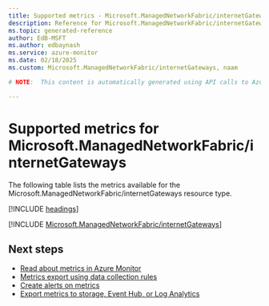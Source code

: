 ```yaml
---
title: Supported metrics - Microsoft.ManagedNetworkFabric/internetGateways
description: Reference for Microsoft.ManagedNetworkFabric/internetGateways metrics in Azure Monitor.
ms.topic: generated-reference
author: EdB-MSFT
ms.author: edbaynash
ms.service: azure-monitor
ms.date: 02/18/2025
ms.custom: Microsoft.ManagedNetworkFabric/internetGateways, naam

# NOTE:  This content is automatically generated using API calls to Azure. Any edits made on these files will be overwritten in the next run of the script. 

---
```


  
# Supported metrics for Microsoft.ManagedNetworkFabric/internetGateways
  
The following table lists the metrics available for the Microsoft.ManagedNetworkFabric/internetGateways resource type.  
  
  
[!INCLUDE [headings](~/reusable-content/ce-skilling/azure/includes/azure-monitor/reference/metrics/metrics-headings.md)]  
  
 

[!INCLUDE [Microsoft.ManagedNetworkFabric/internetGateways](~/reusable-content/ce-skilling/azure/includes/azure-monitor/reference/metrics/microsoft-managednetworkfabric-internetgateways-metrics-include.md)]  



## Next steps

- [Read about metrics in Azure Monitor](/azure/azure-monitor/data-platform)
- [Metrics export using data collection rules](/azure/azure-monitor/essentials/data-collection-metrics)
- [Create alerts on metrics](/azure/azure-monitor/alerts/alerts-overview)
- [Export metrics to storage, Event Hub, or Log Analytics](/azure/azure-monitor/essentials/platform-logs-overview)

